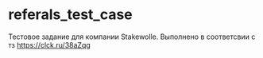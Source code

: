 # referals_test_case
Тестовое задание для компании Stakewolle. Выполнено в соответсвии с тз https://clck.ru/38aZqg
